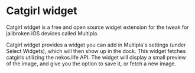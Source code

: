 # Catgirl widget
Catgirl widget is a free and open source widget extension for the tweak for jailbroken iOS devices called Multipla.

Catgirl widget provides a widget you can add in Multipla's settings (under Select Widgets), which will then show up in the dock. This widget fetches catgirls utilizing the nekos.life API. The widget will display a small preview of the image, and give you the option to save it, or fetch a new image.
